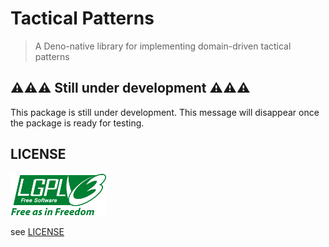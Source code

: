 # Tactical Patterns

> A Deno-native library for implementing domain-driven tactical patterns

## ⚠⚠⚠ Still under development ⚠⚠⚠

This package is still under development. This message will disappear once the package is ready for testing.

## LICENSE

![LGPLv3 Logo](./lgplv3.png)

see [LICENSE](./LICENSE)
